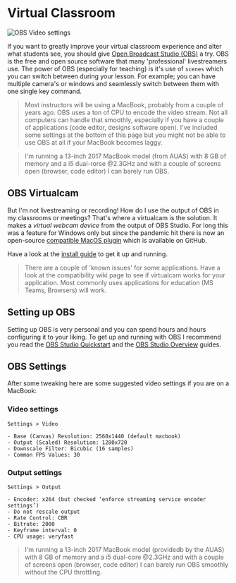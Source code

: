 # Virtual Classroom

![OBS Video settings](2020-08-17-10-47-25.png)

If you want to greatly improve your virtual classroom experience and alter what students see, you should give [Open Broadcast Studio (OBS)](https://obsproject.com/) a try. OBS is the free and open source software that many 'professional' livestreamers use. The power of OBS (especially for teaching) is it's use of `scenes` which you can switch between during your lesson. For example; you can have multiple camera's or windows and seamlessly switch between them with one single key command.

> Most instructors will be using a MacBook, probably from a couple of years ago. OBS uses a ton of CPU to encode the video stream. Not all computers can handle that smoothly, especially if you have a couple of applications (code editor, designs software open). I've included some settings at the bottom of this page but you might not be able to use OBS at all if your MacBook becomes laggy.

> I'm running a 13-inch 2017 MacBook model (from AUAS) with 8 GB of memory and a i5 dual-rorse @2.3GHz and with a couple of screens open (browser, code editor) I can barely run OBS.

## OBS Virtualcam

But I'm not livestreaming or recording! How do I use the output of OBS in my classrooms or meetings? That's where a virtualcam is the solution. It makes a _virtual webcam device_ from the output of OBS Studio. For long this was a feature for Windows only but since the pandemic hit there is now an open-source [compatible MacOS plugin](https://github.com/johnboiles/obs-mac-virtualcam) which is available on GitHub.

Have a look at the [install guide](https://github.com/johnboiles/obs-mac-virtualcam#installing) to get it up and running.

> There are a couple of 'known issues' for some applications. Have a look at the compatibility wiki page to see if virtualcam works for your application. Most commonly uses applications for education (MS Teams, Browsers) will work.

## Setting up OBS

Setting up OBS is very personal and you can spend hours and hours configuring it to your liking. To get up and running with OBS I recommend you read the [OBS Studio Quickstart](https://obsproject.com/wiki/OBS-Studio-Quickstart) and the [OBS Studio Overview](https://obsproject.com/wiki/OBS-Studio-Overview) guides.

## OBS Settings

After some tweaking here are some suggested video settings if you are on a MacBook:

### Video settings

`Settings > Video`

```
- Base (Canvas) Resolution: 2560x1440 (default macbook)
- Output (Scaled) Resolution: 1280x720
- Downscale Filter: Bicubic (16 samples)
- Common FPS Values: 30
```

### Output settings

`Settings > Output`

```
- Encoder: x264 (but checked ‘enforce streaming service encoder settings’)
- Do not rescale output
- Rate Control: CBR
- Bitrate: 2000
- Keyframe interval: 0
- CPU usage: veryfast
```

> I'm running a 13-inch 2017 MacBook model (providedb by the AUAS) with 8 GB of memory and a i5 dual-core @2.3GHz and with a couple of screens open (browser, code editor) I can barely run OBS smoothly without the CPU throttling.
